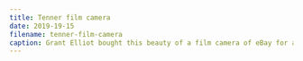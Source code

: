 ```yaml
---
title: Tenner film camera
date: 2019-19-15
filename: tenner-film-camera
caption: Grant Elliot bought this beauty of a film camera of eBay for a tenner 😳🤑.
---
```


